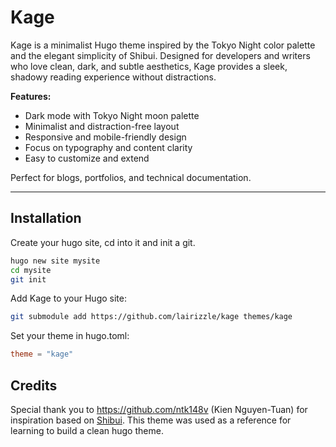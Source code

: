 # Kage

Kage is a minimalist Hugo theme inspired by the Tokyo Night color palette and the elegant simplicity of Shibui. Designed for developers and writers who love clean, dark, and subtle aesthetics, Kage provides a sleek, shadowy reading experience without distractions.

**Features:**

- Dark mode with Tokyo Night moon palette  
- Minimalist and distraction-free layout  
- Responsive and mobile-friendly design  
- Focus on typography and content clarity  
- Easy to customize and extend  

Perfect for blogs, portfolios, and technical documentation.

---

## Installation

Create your hugo site, cd into it and init a git.

```bash
hugo new site mysite
cd mysite
git init
```

Add Kage to your Hugo site:

```bash
git submodule add https://github.com/lairizzle/kage themes/kage
```
Set your theme in hugo.toml:
```toml
theme = "kage"
```
## Credits
Special thank you to https://github.com/ntk148v (Kien Nguyen-Tuan) for inspiration based on [Shibui](https://github.com/ntk148v/shibui). This theme was used as a reference for learning to build a clean hugo theme.
